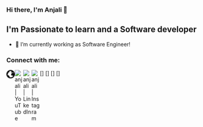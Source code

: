 ### Hi there, I'm Anjali 👋

## I'm Passionate to learn and a Software developer
- 🔭 I’m currently working as Software Engineer!

### Connect with me:

[<img align="left" alt="anjali.com" width="22px" src="https://raw.githubusercontent.com/iconic/open-iconic/master/svg/globe.svg" />]
[<img align="left" alt="anjali | YouTube" width="22px" src="https://github.com/simple-icons/simple-icons/blob/develop/icons/github.svg" />]
[<img align="left" alt="anjali | LinkedIn" width="22px" src="https://cdn.jsdelivr.net/npm/simple-icons@v3/icons/linkedin.svg" />]
[<img align="left" alt="anjali | Instagram" width="22px" src="https://cdn.jsdelivr.net/npm/simple-icons@v3/icons/instagram.svg" />]

